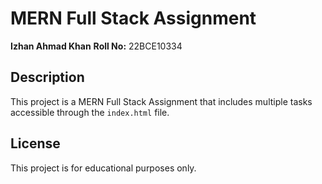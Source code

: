 # MERN Full Stack Assignment

**Izhan Ahmad Khan**
**Roll No:** 22BCE10334

## Description
This project is a MERN Full Stack Assignment that includes multiple tasks accessible through the `index.html` file.

## License
This project is for educational purposes only.

